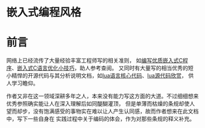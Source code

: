 嵌入式编程风格
======
# 前言
网络上已经流传了大量经验丰富工程师写的相关准则，
如[编写优质嵌入式C程序][c_code_style1]、[嵌入式C语言优化小技巧][c_code_style2]，助人参考查阅。
又同时有大量写的相当优秀的短小精悍的开源代码与其分析说明文档，如[lua语言核心代码][lua1]、[lua源代码欣赏][lua2]，
供人学习瞻仰。

作者又非在这一领域深耕多年之人，本来没有能力写这方面的大道。不过细细想来优秀参照确实能让人在深入理解后如同醍醐灌顶，
但是单薄而枯燥的条规却使人望而却步，没有饱满感受的事物实在难以让人产生认同感，故而作者想来在此文档中，写下一些自身在
实践过程中关于编码的体会，作为对那些条规的释义补充。


   
   [lua1]: http://www.lua.org/download.html
   [lua2]: http://download.csdn.net/download/monkey07118124/9700822
   [code_style1]: https://zhuanlan.zhihu.com/p/21270222
   [code_style2]: http://blog.csdn.net/rexuefengye/article/details/47029339
   [c_code_style1]: http://blog.csdn.net/zhzht19861011/article/details/45508029
   [c_code_style2]: http://blog.csdn.net/u013467442/article/details/47071171
   [jetbrains]: https://www.jetbrains.com/
   [myvimsc]: https://github.com/Cking616/MyVimsc
